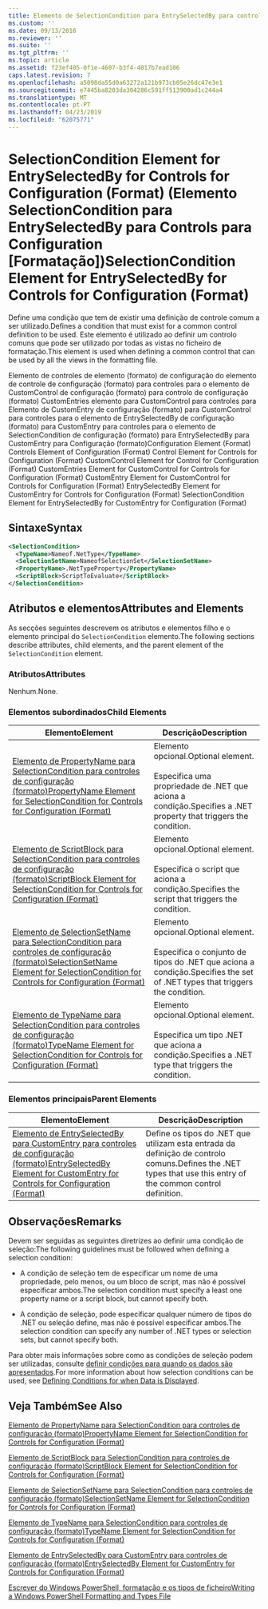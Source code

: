 ```yaml
---
title: Elemento de SelectionCondition para EntrySelectedBy para controles de configuração (formato) | Documentos da Microsoft
ms.custom: ''
ms.date: 09/13/2016
ms.reviewer: ''
ms.suite: ''
ms.tgt_pltfrm: ''
ms.topic: article
ms.assetid: f23ef405-0f1e-4607-b3f4-4017b7ead106
caps.latest.revision: 7
ms.openlocfilehash: a5098da55d0a63272a121b973cb05e26dc47e3e1
ms.sourcegitcommit: e7445ba8203da304286c591ff513900ad1c244a4
ms.translationtype: MT
ms.contentlocale: pt-PT
ms.lasthandoff: 04/23/2019
ms.locfileid: "62075771"
---
```

# <a name="selectioncondition-element-for-entryselectedby-for-controls-for-configuration-format"></a><span data-ttu-id="b00ca-102">SelectionCondition Element for EntrySelectedBy for Controls for Configuration (Format) (Elemento SelectionCondition para EntrySelectedBy para Controls para Configuration [Formatação])</span><span class="sxs-lookup"><span data-stu-id="b00ca-102">SelectionCondition Element for EntrySelectedBy for Controls for Configuration (Format)</span></span>

<span data-ttu-id="b00ca-103">Define uma condição que tem de existir uma definição de controle comum a ser utilizado.</span><span class="sxs-lookup"><span data-stu-id="b00ca-103">Defines a condition that must exist for a common control definition to be used.</span></span> <span data-ttu-id="b00ca-104">Este elemento é utilizado ao definir um controlo comuns que pode ser utilizado por todas as vistas no ficheiro de formatação.</span><span class="sxs-lookup"><span data-stu-id="b00ca-104">This element is used when defining a common control that can be used by all the views in the formatting file.</span></span>

<span data-ttu-id="b00ca-105">Elemento de controles de elemento (formato) de configuração do elemento de controle de configuração (formato) para controles para o elemento de CustomControl de configuração (formato) para controlo de configuração (formato) CustomEntries elemento para CustomControl para controles para Elemento de CustomEntry de configuração (formato) para CustomControl para controles para o elemento de EntrySelectedBy de configuração (formato) para CustomEntry para controles para o elemento de SelectionCondition de configuração (formato) para EntrySelectedBy para CustomEntry para Configuração (formato)</span><span class="sxs-lookup"><span data-stu-id="b00ca-105">Configuration Element (Format) Controls Element of Configuration (Format) Control Element for Controls for Configuration (Format) CustomControl Element for Control for Configuration (Format) CustomEntries Element for CustomControl for Controls for Configuration (Format) CustomEntry Element for CustomControl for Controls for Configuration (Format) EntrySelectedBy Element for CustomEntry for Controls for Configuration (Format) SelectionCondition Element for EntrySelectedBy for CustomEntry for Configuration (Format)</span></span>

## <a name="syntax"></a><span data-ttu-id="b00ca-106">Sintaxe</span><span class="sxs-lookup"><span data-stu-id="b00ca-106">Syntax</span></span>

```xml
<SelectionCondition>
  <TypeName>Nameof.NetType</TypeName>
  <SelectionSetName>NameofSelectionSet</SelectionSetName>
  <PropertyName>.NetTypeProperty</PropertyName>
  <ScriptBlock>ScriptToEvaluate</ScriptBlock>
</SelectionCondition>
```

## <a name="attributes-and-elements"></a><span data-ttu-id="b00ca-107">Atributos e elementos</span><span class="sxs-lookup"><span data-stu-id="b00ca-107">Attributes and Elements</span></span>

<span data-ttu-id="b00ca-108">As secções seguintes descrevem os atributos e elementos filho e o elemento principal do `SelectionCondition` elemento.</span><span class="sxs-lookup"><span data-stu-id="b00ca-108">The following sections describe attributes, child elements, and the parent element of the `SelectionCondition` element.</span></span>

### <a name="attributes"></a><span data-ttu-id="b00ca-109">Atributos</span><span class="sxs-lookup"><span data-stu-id="b00ca-109">Attributes</span></span>

<span data-ttu-id="b00ca-110">Nenhum.</span><span class="sxs-lookup"><span data-stu-id="b00ca-110">None.</span></span>

### <a name="child-elements"></a><span data-ttu-id="b00ca-111">Elementos subordinados</span><span class="sxs-lookup"><span data-stu-id="b00ca-111">Child Elements</span></span>

|<span data-ttu-id="b00ca-112">Elemento</span><span class="sxs-lookup"><span data-stu-id="b00ca-112">Element</span></span>|<span data-ttu-id="b00ca-113">Descrição</span><span class="sxs-lookup"><span data-stu-id="b00ca-113">Description</span></span>|
|-------------|-----------------|
|[<span data-ttu-id="b00ca-114">Elemento de PropertyName para SelectionCondition para controles de configuração (formato)</span><span class="sxs-lookup"><span data-stu-id="b00ca-114">PropertyName Element for SelectionCondition for Controls for Configuration (Format)</span></span>](./propertyname-element-for-selectioncondition-for-controls-for-configuration-format.md)|<span data-ttu-id="b00ca-115">Elemento opcional.</span><span class="sxs-lookup"><span data-stu-id="b00ca-115">Optional element.</span></span><br /><br /> <span data-ttu-id="b00ca-116">Especifica uma propriedade de .NET que aciona a condição.</span><span class="sxs-lookup"><span data-stu-id="b00ca-116">Specifies a .NET property that triggers the condition.</span></span>|
|[<span data-ttu-id="b00ca-117">Elemento de ScriptBlock para SelectionCondition para controles de configuração (formato)</span><span class="sxs-lookup"><span data-stu-id="b00ca-117">ScriptBlock Element for SelectionCondition for Controls for Configuration (Format)</span></span>](./scriptblock-element-for-selectioncondition-for-controls-for-configuration-format.md)|<span data-ttu-id="b00ca-118">Elemento opcional.</span><span class="sxs-lookup"><span data-stu-id="b00ca-118">Optional element.</span></span><br /><br /> <span data-ttu-id="b00ca-119">Especifica o script que aciona a condição.</span><span class="sxs-lookup"><span data-stu-id="b00ca-119">Specifies the script that triggers the condition.</span></span>|
|[<span data-ttu-id="b00ca-120">Elemento de SelectionSetName para SelectionCondition para controles de configuração (formato)</span><span class="sxs-lookup"><span data-stu-id="b00ca-120">SelectionSetName Element for SelectionCondition for Controls for Configuration (Format)</span></span>](./selectionsetname-element-for-selectioncondition-for-controls-for-configuration-format.md)|<span data-ttu-id="b00ca-121">Elemento opcional.</span><span class="sxs-lookup"><span data-stu-id="b00ca-121">Optional element.</span></span><br /><br /> <span data-ttu-id="b00ca-122">Especifica o conjunto de tipos do .NET que aciona a condição.</span><span class="sxs-lookup"><span data-stu-id="b00ca-122">Specifies the set of .NET types that triggers the condition.</span></span>|
|[<span data-ttu-id="b00ca-123">Elemento de TypeName para SelectionCondition para controles de configuração (formato)</span><span class="sxs-lookup"><span data-stu-id="b00ca-123">TypeName Element for SelectionCondition for Controls for Configuration (Format)</span></span>](./typename-element-for-selectioncondition-for-controls-for-configuration-format.md)|<span data-ttu-id="b00ca-124">Elemento opcional.</span><span class="sxs-lookup"><span data-stu-id="b00ca-124">Optional element.</span></span><br /><br /> <span data-ttu-id="b00ca-125">Especifica um tipo .NET que aciona a condição.</span><span class="sxs-lookup"><span data-stu-id="b00ca-125">Specifies a .NET type that triggers the condition.</span></span>|

### <a name="parent-elements"></a><span data-ttu-id="b00ca-126">Elementos principais</span><span class="sxs-lookup"><span data-stu-id="b00ca-126">Parent Elements</span></span>

|<span data-ttu-id="b00ca-127">Elemento</span><span class="sxs-lookup"><span data-stu-id="b00ca-127">Element</span></span>|<span data-ttu-id="b00ca-128">Descrição</span><span class="sxs-lookup"><span data-stu-id="b00ca-128">Description</span></span>|
|-------------|-----------------|
|[<span data-ttu-id="b00ca-129">Elemento de EntrySelectedBy para CustomEntry para controles de configuração (formato)</span><span class="sxs-lookup"><span data-stu-id="b00ca-129">EntrySelectedBy Element for CustomEntry for Controls for Configuration (Format)</span></span>](./entryselectedby-element-for-customentry-for-controls-for-configuration-format.md)|<span data-ttu-id="b00ca-130">Define os tipos do .NET que utilizam esta entrada da definição de controlo comuns.</span><span class="sxs-lookup"><span data-stu-id="b00ca-130">Defines the .NET types that use this entry of the common control definition.</span></span>|

## <a name="remarks"></a><span data-ttu-id="b00ca-131">Observações</span><span class="sxs-lookup"><span data-stu-id="b00ca-131">Remarks</span></span>

<span data-ttu-id="b00ca-132">Devem ser seguidas as seguintes diretrizes ao definir uma condição de seleção:</span><span class="sxs-lookup"><span data-stu-id="b00ca-132">The following guidelines must be followed when defining a selection condition:</span></span>

- <span data-ttu-id="b00ca-133">A condição de seleção tem de especificar um nome de uma propriedade, pelo menos, ou um bloco de script, mas não é possível especificar ambos.</span><span class="sxs-lookup"><span data-stu-id="b00ca-133">The selection condition must specify a least one property name or a script block, but cannot specify both.</span></span>

- <span data-ttu-id="b00ca-134">A condição de seleção, pode especificar qualquer número de tipos do .NET ou seleção define, mas não é possível especificar ambos.</span><span class="sxs-lookup"><span data-stu-id="b00ca-134">The selection condition can specify any number of .NET types or selection sets, but cannot specify both.</span></span>

<span data-ttu-id="b00ca-135">Para obter mais informações sobre como as condições de seleção podem ser utilizadas, consulte [definir condições para quando os dados são apresentados](./defining-conditions-for-displaying-data.md).</span><span class="sxs-lookup"><span data-stu-id="b00ca-135">For more information about how selection conditions can be used, see [Defining Conditions for when Data is Displayed](./defining-conditions-for-displaying-data.md).</span></span>

## <a name="see-also"></a><span data-ttu-id="b00ca-136">Veja Também</span><span class="sxs-lookup"><span data-stu-id="b00ca-136">See Also</span></span>

[<span data-ttu-id="b00ca-137">Elemento de PropertyName para SelectionCondition para controles de configuração (formato)</span><span class="sxs-lookup"><span data-stu-id="b00ca-137">PropertyName Element for SelectionCondition for Controls for Configuration (Format)</span></span>](./propertyname-element-for-selectioncondition-for-controls-for-configuration-format.md)

[<span data-ttu-id="b00ca-138">Elemento de ScriptBlock para SelectionCondition para controles de configuração (formato)</span><span class="sxs-lookup"><span data-stu-id="b00ca-138">ScriptBlock Element for SelectionCondition for Controls for Configuration (Format)</span></span>](./scriptblock-element-for-selectioncondition-for-controls-for-configuration-format.md)

[<span data-ttu-id="b00ca-139">Elemento de SelectionSetName para SelectionCondition para controles de configuração (formato)</span><span class="sxs-lookup"><span data-stu-id="b00ca-139">SelectionSetName Element for SelectionCondition for Controls for Configuration (Format)</span></span>](./selectionsetname-element-for-selectioncondition-for-controls-for-configuration-format.md)

[<span data-ttu-id="b00ca-140">Elemento de TypeName para SelectionCondition para controles de configuração (formato)</span><span class="sxs-lookup"><span data-stu-id="b00ca-140">TypeName Element for SelectionCondition for Controls for Configuration (Format)</span></span>](./typename-element-for-selectioncondition-for-controls-for-configuration-format.md)

[<span data-ttu-id="b00ca-141">Elemento de EntrySelectedBy para CustomEntry para controles de configuração (formato)</span><span class="sxs-lookup"><span data-stu-id="b00ca-141">EntrySelectedBy Element for CustomEntry for Controls for Configuration (Format)</span></span>](./entryselectedby-element-for-customentry-for-controls-for-configuration-format.md)

[<span data-ttu-id="b00ca-142">Escrever do Windows PowerShell, formatação e os tipos de ficheiro</span><span class="sxs-lookup"><span data-stu-id="b00ca-142">Writing a Windows PowerShell Formatting and Types File</span></span>](./writing-a-powershell-formatting-file.md)
